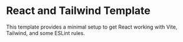 # React and Tailwind Template

This template provides a minimal setup to get React working with Vite, Tailwind, and some ESLint rules.
